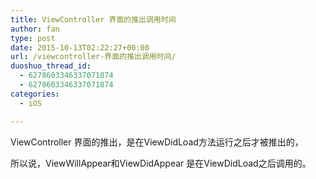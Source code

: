 ```yaml
---
title: ViewController 界面的推出调用时间
author: fan
type: post
date: 2015-10-13T02:22:27+00:00
url: /viewcontroller-界面的推出调用时间/
duoshuo_thread_id:
  - 6278603346337071874
  - 6278603346337071874
categories:
  - iOS

---
```

ViewController 界面的推出，是在ViewDidLoad方法运行之后才被推出的，

所以说，ViewWillAppear和ViewDidAppear 是在ViewDidLoad之后调用的。